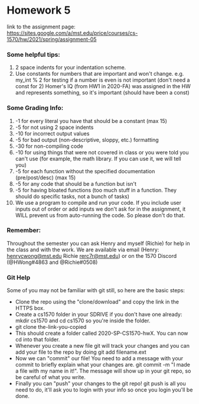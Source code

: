 # Homework 5

link to the assignment page:
https://sites.google.com/a/mst.edu/price/courses/cs-1570/hw/2021/spring/assignment-05

### Some helpful tips:
1) 2 space indents for your indentation scheme.
2) Use constants for numbers that are important and won't change.
   e.g. my_int % 2 for testing if a number is even is not important (don't need a const for 2)
        Homer's IQ (from HW1 in 2020-FA) was assigned in the HW and represents something, so it's important (should have been a const)

### Some Grading Info:
1) -1 for every literal you have that should be a constant (max 15)
2) -5 for not using 2 space indents
3) -10 for incorrect output values
4) -5 for bad output (non-descriptive, sloppy, etc.) formatting
5) -30 for non-compiling code
6) -10 for using things that were not covered in class or you were told you can't use (for example, the math library. If you can use it, we will tell you)
7) -5 for each function without the specified documentation (pre/post/desc) (max 15)
8) -5 for any code that should be a function but isn't
9) -5 for having bloated functions (too much stuff in a function. They should do specific tasks, not a bunch of tasks)
10) We use a program to compile and run your code. If you include user inputs out of order or add inputs we don't ask for in the
    assignment, it WILL prevent us from auto-running the code. So please don't do that.

### Remember:
Throughout the semester you can ask Henry and myself (Richie) for help in the class and with the work. We are available via email (Henry: henrycwong@mst.edu Richie rerc7r@mst.edu) or on the 1570 Discord (@HWong#4863 and @Richie#0508)

### Git Help

Some of you may not be familiar with git still, so here are the basic steps:

* Clone the repo using the "clone/download" and copy the link in the HTTPS box.
* Create a cs1570 folder in your SDRIVE if you don't have one already: mkdir cs1570 and cd cs1570 so you're inside the folder.
* git clone the-link-you-copied
* This should create a folder called 2020-SP-CS1570-hwX. You can now cd into that folder.
* Whenever you create a new file git will track your changes and you can add your file to the repo by doing git add filename.ext
* Now we can "commit" our file! You need to add a message with your commit to briefly explain what your changes are. git commit -m "I made a file with my name in it!". The message will show up in your git repo, so be careful of what you write.
* Finally you can "push" your changes to the git repo! git push  is all you need to do, it'll ask you to login with your info so once you login you'll be done.







